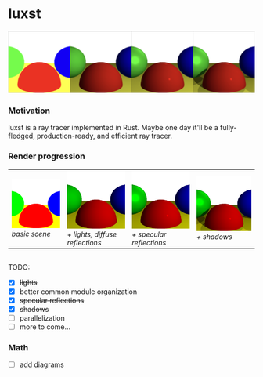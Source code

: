 # luxst

![luxst](img/basic_thru_shadows.png)

### Motivation
luxst is a ray tracer implemented in Rust. Maybe one day it'll be a fully-fledged, production-ready, and efficient ray tracer.

### Render progression
<div align="center">
    <table>
        <tr>
            <td><img src="img/basic.png" width="200"/><br><i>basic scene</i></td>
            <td><img src="img/lights.png" width="200"/><br><i>+ lights, diffuse reflections</i></td>
            <td><img src="img/specular.png" width="200"/><br><i>+ specular reflections</i></td>
            <td><img src="img/shadows.png" width="200"/><br><i>+ shadows</i></td>
        </tr>
    </table>
</div>

##

TODO:
* [x] ~~lights~~
* [x] ~~better common module organization~~
* [x] ~~specular reflections~~
* [x] ~~shadows~~
* [ ] parallelization
* [ ] more to come...

### Math
* [ ] add diagrams
